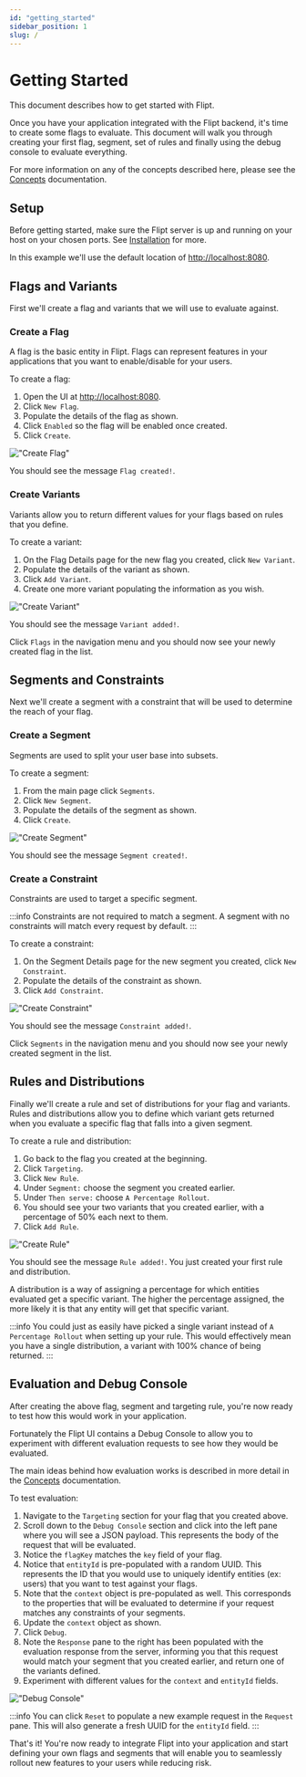```yaml
---
id: "getting_started"
sidebar_position: 1
slug: /
---
```


# Getting Started

This document describes how to get started with Flipt.

Once you have your application integrated with the Flipt backend, it's time to create some flags to evaluate. This document will walk you through creating your first flag, segment, set of rules and finally using the debug console to evaluate everything.

For more information on any of the concepts described here, please see the [Concepts](./concepts) documentation.

## Setup

Before getting started, make sure the Flipt server is up and running on your host on your chosen ports. See [Installation](./installation) for more.

In this example we'll use the default location of [http://localhost:8080](http://localhost:8080).

## Flags and Variants

First we'll create a flag and variants that we will use to evaluate against.

### Create a Flag

A flag is the basic entity in Flipt. Flags can represent features in your applications that you want to enable/disable for your users.

To create a flag:

1. Open the UI at [http://localhost:8080](http://localhost:8080).
1. Click `New Flag`.
1. Populate the details of the flag as shown.
1. Click `Enabled` so the flag will be enabled once created.
1. Click `Create`.

!["Create Flag"](./img/getting_started/00_create_flag.png)

You should see the message `Flag created!`.

### Create Variants

Variants allow you to return different values for your flags based on rules that you define.

To create a variant:

1. On the Flag Details page for the new flag you created, click `New Variant`.
1. Populate the details of the variant as shown.
1. Click `Add Variant`.
1. Create one more variant populating the information as you wish.

!["Create Variant"](./img/getting_started/01_create_variant.png)

You should see the message `Variant added!`.

Click `Flags` in the navigation menu and you should now see your newly created flag in the list.

## Segments and Constraints

Next we'll create a segment with a constraint that will be used to determine the reach of your flag.

### Create a Segment

Segments are used to split your user base into subsets.

To create a segment:

1. From the main page click `Segments`.
1. Click `New Segment`.
1. Populate the details of the segment as shown.
1. Click `Create`.

!["Create Segment"](./img/getting_started/02_create_segment.png)

You should see the message `Segment created!`.

### Create a Constraint

Constraints are used to target a specific segment.

:::info
Constraints are not required to match a segment. A segment with no constraints will match every request by default.
:::

To create a constraint:

1. On the Segment Details page for the new segment you created, click `New Constraint`.
1. Populate the details of the constraint as shown.
1. Click `Add Constraint`.

!["Create Constraint"](./img/getting_started/03_create_constraint.png)

You should see the message `Constraint added!`.

Click `Segments` in the navigation menu and you should now see your newly created segment in the list.

## Rules and Distributions

Finally we'll create a rule and set of distributions for your flag and variants. Rules and distributions allow you to define which variant gets returned when you evaluate a specific flag that falls into a given segment.

To create a rule and distribution:

1. Go back to the flag you created at the beginning.
1. Click `Targeting`.
1. Click `New Rule`.
1. Under `Segment:` choose the segment you created earlier.
1. Under `Then serve:` choose `A Percentage Rollout`.
1. You should see your two variants that you created earlier, with a percentage of 50% each next to them.
1. Click `Add Rule`.

!["Create Rule"](./img/getting_started/04_create_rule.png)

You should see the message `Rule added!`. You just created your first rule and distribution.

A distribution is a way of assigning a percentage for which entities evaluated get a specific variant. The higher the percentage assigned, the more likely it is that any entity will get that specific variant.

:::info
You could just as easily have picked a single variant instead of `A Percentage Rollout` when setting up your rule. This would effectively mean you have a single distribution, a variant with 100% chance of being returned.
:::

## Evaluation and Debug Console

After creating the above flag, segment and targeting rule, you're now ready to test how this would work in your application.

Fortunately the Flipt UI contains a Debug Console to allow you to experiment with different evaluation requests to see how they would be evaluated.

The main ideas behind how evaluation works is described in more detail in the [Concepts](./concepts) documentation.

To test evaluation:

1. Navigate to the `Targeting` section for your flag that you created above.
1. Scroll down to the `Debug Console` section and click into the left pane where you will see a JSON payload. This represents the body of the request that will be evaluated.
1. Notice the `flagKey` matches the `key` field of your flag.
1. Notice that `entityId` is pre-populated with a random UUID. This represents the ID that you would use to uniquely identify entities (ex: users) that you want to test against your flags.
1. Note that the `context` object is pre-populated as well. This corresponds to the properties that will be evaluated to determine if your request matches any constraints of your segments.
1. Update the `context` object as shown.
1. Click `Debug`.
1. Note the `Response` pane to the right has been populated with the evaluation response from the server, informing you that this request would match your segment that you created earlier, and return one of the variants defined.
1. Experiment with different values for the `context` and `entityId` fields.

!["Debug Console"](./img/getting_started/05_debug_console.png)

:::info
You can click `Reset` to populate a new example request in the `Request` pane. This will also generate a fresh UUID for the `entityId` field.
:::

That's it! You're now ready to integrate Flipt into your application and start defining your own flags and segments that will enable you to seamlessly rollout new features to your users while reducing risk.

